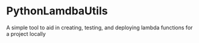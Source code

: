# PythonLamdbaUtils

A simple tool to aid in creating, testing, and deploying lambda functions for a project locally